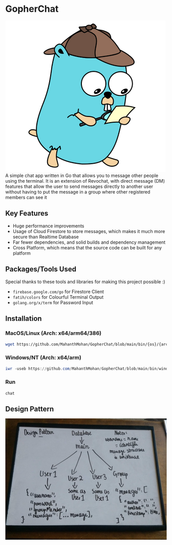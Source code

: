 # GopherChat
![logo](./assets/logo.png)\
A simple chat app written in Go that allows you to message other people using the terminal. It is an extension of Revochat, with direct message (DM) features that allow the user to send messages directly to another user without having to put the message in a group where other registered members can see it
## Key Features
- Huge performance improvements
- Usage of Cloud Firestore to store messages, which makes it much more secure than Realtime Database
- Far fewer dependencies, and solid builds and dependency management
- Cross Platform, which means that the source code can be built for any platform 
## Packages/Tools Used
Special thanks to these tools and libraries for making this project possible :)
- `firebase.google.com/go` for Firestore Client
- `fatih/colors` for Colourful Terminal Output
- `golang.org/x/term` for Password Input
## Installation
### MacOS/Linux (Arch: x64/arm64/386)
``` bash
wget https://github.com/MahanthMohan/GopherChat/blob/main/bin/{os}/{arch}/chat`
```
### Windows/NT (Arch: x64/arm)
``` powershell
iwr -useb https://github.com/MahanthMohan/GopherChat/blob/main/bin/windows/{arch}/chat.exe
```
### Run
```
chat
```
## Design Pattern
![Design Pattern](./assets/design.jpg)
